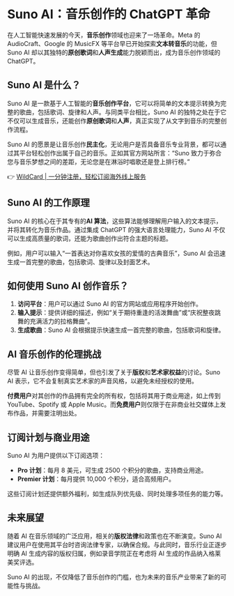 # Suno AI：音乐创作的 ChatGPT 革命

在人工智能快速发展的今天，**音乐创作**领域也迎来了一场革命。Meta 的 AudioCraft、Google 的 MusicFX 等平台早已开始探索**文本转音乐**的功能，但 Suno AI 却以其独特的**原创歌词**和**人声生成**能力脱颖而出，成为音乐创作领域的 ChatGPT。

## Suno AI 是什么？

Suno AI 是一款基于人工智能的**音乐创作平台**，它可以将简单的文本提示转换为完整的歌曲，包括歌词、旋律和人声。与同类平台相比，Suno AI 的独特之处在于它不仅可以生成音乐，还能创作**原创歌词**和**人声**，真正实现了从文字到音乐的完整创作流程。

Suno AI 的愿景是让音乐创作**民主化**，无论用户是否具备音乐专业背景，都可以通过其平台轻松创作出属于自己的音乐。正如其官方网站所言：“Suno 致力于弥合您与音乐梦想之间的差距，无论您是在淋浴时唱歌还是登上排行榜。”

👉 [WildCard | 一分钟注册，轻松订阅海外线上服务](https://bbtdd.com/WildCard)

## Suno AI 的工作原理

Suno AI 的核心在于其专有的**AI 算法**，这些算法能够理解用户输入的文本提示，并将其转化为音乐作品。通过集成 ChatGPT 的强大语言处理能力，Suno AI 不仅可以生成高质量的歌词，还能为歌曲创作出符合主题的标题。

例如，用户可以输入“一首表达对你喜欢女孩的爱情的古典音乐”，Suno AI 会迅速生成一首完整的歌曲，包括歌词、旋律以及封面艺术。

## 如何使用 Suno AI 创作音乐？

1. **访问平台**：用户可以通过 Suno AI 的官方网站或应用程序开始创作。
2. **输入提示**：提供详细的描述，例如“关于期待重逢的活泼舞曲”或“庆祝整夜跳舞的充满活力的拉格舞曲”。
3. **生成歌曲**：Suno AI 会根据提示快速生成一首完整的歌曲，包括歌词和旋律。

## AI 音乐创作的伦理挑战

尽管 AI 让音乐创作变得简单，但也引发了关于**版权**和**艺术家权益**的讨论。Suno AI 表示，它不会复制真实艺术家的声音风格，以避免未经授权的使用。

**付费用户**对其创作的作品拥有完全的所有权，包括将其用于商业用途，如上传到 YouTube、Spotify 或 Apple Music。而**免费用户**则仅限于在非商业社交媒体上发布作品，并需要注明出处。

## 订阅计划与商业用途

Suno AI 为用户提供以下订阅选项：

- **Pro 计划**：每月 8 美元，可生成 2500 个积分的歌曲，支持商业用途。
- **Premier 计划**：每月提供 10,000 个积分，适合高频用户。

这些订阅计划还提供额外福利，如生成队列优先级、同时处理多项任务的能力等。

## 未来展望

随着 AI 在音乐领域的广泛应用，相关的**版权法律**和政策也在不断演变。Suno AI 建议用户在使用其平台时咨询法律专家，以确保合规。与此同时，音乐行业正逐步明确 AI 生成内容的版权归属，例如录音学院正在考虑将 AI 生成的作品纳入格莱美奖评选。

Suno AI 的出现，不仅降低了音乐创作的门槛，也为未来的音乐产业带来了新的可能性与挑战。